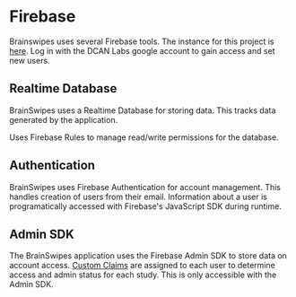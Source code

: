 # Firebase
Brainswipes uses several Firebase tools. The instance for this project is [here](https://console.firebase.google.com/project/brainswipes/overview). Log in with the DCAN Labs google account to gain access and set new users.

## Realtime Database
BrainSwipes uses a Realtime Database for storing data. This tracks data generated by the application.

Uses Firebase Rules to manage read/write permissions for the database.

## Authentication
BrainSwipes uses Firebase Authentication for account management. This handles creation of users from their email. Information about a user is programatically accessed with Firebase's JavaScript SDK during runtime.

## Admin SDK
The BrainSwipes application uses the Firebase Admin SDK to store data on account access. [Custom Claims](https://firebase.google.com/docs/reference/admin/node/firebase-admin.auth.userrecord.md#userrecordcustomclaims) are assigned to each user to determine access and admin status for each study. This is only accessible with the Admin SDK. 